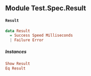 ## Module Test.Spec.Result

#### `Result`

``` purescript
data Result
  = Success Speed Milliseconds
  | Failure Error
```

##### Instances
``` purescript
Show Result
Eq Result
```


